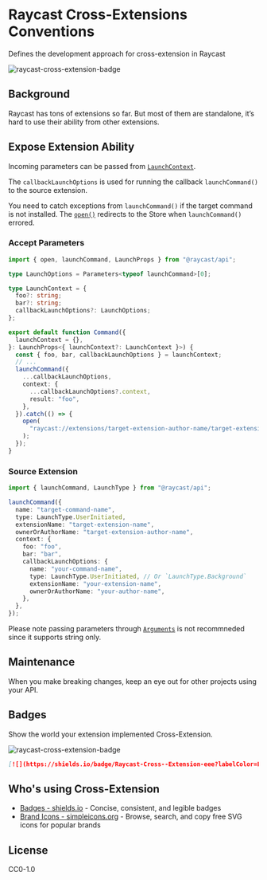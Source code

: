 # Raycast Cross-Extensions Conventions

Defines the development approach for cross-extension in Raycast

![raycast-cross-extension-badge]

## Background

Raycast has tons of extensions so far. But most of them are standalone, it’s hard to use their ability from other extensions.

## Expose Extension Ability

Incoming parameters can be passed from [`LaunchContext`](https://developers.raycast.com/api-reference/command#launchcontext).

The `callbackLaunchOptions` is used for running the callback `launchCommand()` to the source extension.

You need to catch exceptions from `launchCommand()` if the target command is not installed. The [`open()`](https://developers.raycast.com/api-reference/utilities#open) redirects to the Store when `launchCommand()` errored.

### Accept Parameters

```typescript
import { open, launchCommand, LaunchProps } from "@raycast/api";

type LaunchOptions = Parameters<typeof launchCommand>[0];

type LaunchContext = {
  foo?: string;
  bar?: string;
  callbackLaunchOptions?: LaunchOptions;
};

export default function Command({
  launchContext = {},
}: LaunchProps<{ launchContext?: LaunchContext }>) {
  const { foo, bar, callbackLaunchOptions } = launchContext;
  // ...
  launchCommand({
    ...callbackLaunchOptions,
    context: {
      ...callbackLaunchOptions?.context,
      result: "foo",
    },
  }).catch(() => {
    open(
      "raycast://extensions/target-extension-author-name/target-extension-name"
    );
  });
}
```

### Source Extension

```typescript
import { launchCommand, LaunchType } from "@raycast/api";

launchCommand({
  name: "target-command-name",
  type: LaunchType.UserInitiated,
  extensionName: "target-extension-name",
  ownerOrAuthorName: "target-extension-author-name",
  context: {
    foo: "foo",
    bar: "bar",
    callbackLaunchOptions: {
      name: "your-command-name",
      type: LaunchType.UserInitiated, // Or `LaunchType.Background`
      extensionName: "your-extension-name",
      ownerOrAuthorName: "your-author-name",
    },
  },
});
```

Please note passing parameters through [`Arguments`](https://developers.raycast.com/information/lifecycle/arguments) is not recommneded since it supports string only.

## Maintenance

When you make breaking changes, keep an eye out for other projects using your API.

## Badges

Show the world your extension implemented Cross-Extension.

![raycast-cross-extension-badge]

```markdown
[![](https://shields.io/badge/Raycast-Cross--Extension-eee?labelColor=FF6363&logo=raycast&logoColor=fff&style=flat-square)](https://github.com/LitoMore/raycast-cross-extension-conventions)
```

## Who's using Cross-Extension

- [Badges - shields.io](https://raycast.com/litomore/badges) - Concise, consistent, and legible badges
- [Brand Icons - simpleicons.org](https://raycast.com/litomore/simple-icons) - Browse, search, and copy free SVG icons for popular brands
<!-- - [Say - Spoken Content](https://raycast.com/litomore/say) - macOS built-in Spoken Content interface
- [Color Picker](https://raycast.com/thomas/color-picker) - A simple system-wide color picker -->

## License

CC0-1.0

[raycast-cross-extension-badge]: https://shields.io/badge/Raycast-Cross--Extension-eee?labelColor=FF6363&logo=raycast&logoColor=fff&style=flat-square
